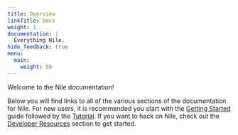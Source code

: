 ```yaml
---
title: Overview
linkTitle: Docs
weight: 1
documentation: |
  Everything Nile.
hide_feedback: true
menu:
  main:
    weight: 50
---
```


Welcome to the Nile documentation!

Below you will find links to all of the various sections of the documentation for Nile.  For new users, it is recommended you start with the [Getting Started](/docs/gettings_started) guide followed by the [Tutorial](/docs/tutorial).  If you want to hack on Nile, check out the [Developer Resources](/docs/developer) section to get started.
